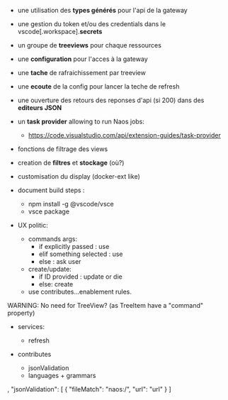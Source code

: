 
- une utilisation des **types générés** pour l'api de la gateway
- une gestion du token et/ou des credentials dans le vscode\[.workspace].**secrets**
- un groupe de **treeviews** pour chaque ressources
- une **configuration** pour l'acces à la gateway
- une **tache** de rafraichissement par treeview
- une **ecoute** de la config pour lancer la teche de refresh
- une ouverture des retours des reponses d'api (si 200) dans des **editeurs JSON**
- un **task provider** allowing to run Naos jobs:
  - https://code.visualstudio.com/api/extension-guides/task-provider

- fonctions de filtrage des views
- creation de **filtres** et **stockage** (où?)

- customisation du display (docker-ext like)

- document build steps :
  - npm install -g @vscode/vsce
  - vsce package

- UX politic:
  - commands args:
    - if explicitly passed : use
    - elif something selected : use
    - else : ask user
  - create/update:
    - if ID provided : update or die
    - else: create
  - use contributes...enablement rules.

WARNING: No need for TreeView? (as TreeItem have a "command" property)

- services:
    - refresh


- contributes
    - jsonValidation
    - languages + grammars


,
    "jsonValidation": [
      {
        "fileMatch": "naos:/",
        "url": "url"
      }
    ]

    